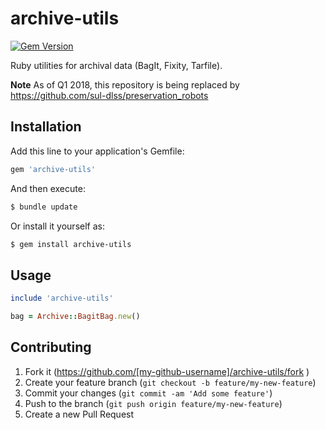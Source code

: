 archive-utils
=============

[![Gem Version](https://badge.fury.io/rb/archive-utils.svg)](http://badge.fury.io/rb/archive-utils)

Ruby utilities for archival data (BagIt, Fixity, Tarfile).

**Note** As of Q1 2018, this repository is being replaced by https://github.com/sul-dlss/preservation_robots

## Installation

Add this line to your application's Gemfile:

```ruby
gem 'archive-utils'
```

And then execute:

```sh
$ bundle update
```

Or install it yourself as:

```sh
$ gem install archive-utils
```

## Usage

```ruby
include 'archive-utils'

bag = Archive::BagitBag.new()
```

## Contributing

1. Fork it (https://github.com/[my-github-username]/archive-utils/fork )
2. Create your feature branch (`git checkout -b feature/my-new-feature`)
3. Commit your changes (`git commit -am 'Add some feature'`)
4. Push to the branch (`git push origin feature/my-new-feature`)
5. Create a new Pull Request

